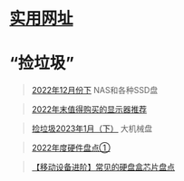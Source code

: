 # [实用网址](https://github.com/noteMay/blog/issues/27)

# “捡垃圾”

> [2022年12月份下](https://mp.weixin.qq.com/s/XJw6ugHlFRhPxqn-pl68CA)
NAS和各种SSD盘

> [2022年末值得购买的显示器推荐](https://mp.weixin.qq.com/s/W-RnnF9k74ik84mKANVAUA)

> [捡垃圾2023年1月（下）](https://mp.weixin.qq.com/s/K1kTwEj4rp5ph9DWm3y0yg)
大机械盘

> [2022年度硬件盘点①](https://mp.weixin.qq.com/s/_Kbfz39yMJA4ymX9BCELyg)

> [【移动设备进阶】常见的硬盘盒芯片盘点](https://mp.weixin.qq.com/s/iHpAsPdqhbK9T_srF_ESIA)